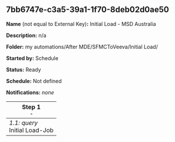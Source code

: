 ## 7bb6747e-c3a5-39a1-1f70-8deb02d0ae50

**Name** (not equal to External Key)**:** Initial Load - MSD Australia

**Description:** n/a

**Folder:** my automations/After MDE/SFMCToVeeva/Initial Load/

**Started by:** Schedule

**Status:** Ready

**Schedule:** Not defined

**Notifications:** _none_


| Step 1<br>_<small>-</small>_ |
| --- |
| _1.1: query_<br>Initial Load-Job |
